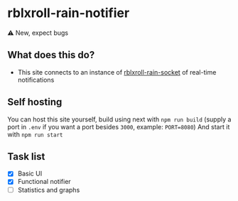 # rblxroll-rain-notifier

⚠ New, expect bugs

## What does this do?

- This site connects to an instance of [rblxroll-rain-socket](https://github.com/robertsspaceindustries/rblxroll-rain-socket) of real-time notifications

## Self hosting

You can host this site yourself, build using next with `npm run build` (supply a port in `.env` if you want a port besides `3000`, example: `PORT=8080`) And start it with `npm run start`

## Task list

-   [x] Basic UI
-   [x] Functional notifier
-   [ ] Statistics and graphs
